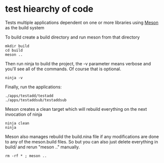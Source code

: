 # test hiearchy of code

Tests multiple applications dependent on one or more libraries
using [Meson](https://github.com/mesonbuild/meson) as the build system

To build create a build directory and run meson from that directory
```
mkdir build
cd build
meson ..
```

Then run ninja to build the project, the -v parameter
means verbose and you'll see all of the commands. Of
course that is optional.
```
ninja -v
```

Finally, run the applications:
```
./apps/testadd/testadd
./apps/testaddsub/testaddsub
```

Meson creates a clean target which will rebuild everything on the next
invocation of ninja
```
ninja clean
ninja
```

Meson also manages rebuild the build.nina file if any modifications
are done to any of the meson.build files. So but you can also just
delete everything in build/ and rerun "meson .." manually.

```
rm -rf * ; meson ..
```

